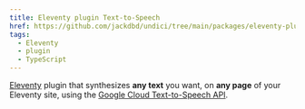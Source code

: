 ```yaml
---
title: Eleventy plugin Text-to-Speech
href: https://github.com/jackdbd/undici/tree/main/packages/eleventy-plugin-text-to-speech
tags:
  - Eleventy
  - plugin
  - TypeScript
---
```

[Eleventy](https://www.11ty.dev/) plugin that synthesizes **any text** you want, on **any page** of your Eleventy site, using the [Google Cloud Text-to-Speech API](https://cloud.google.com/text-to-speech).